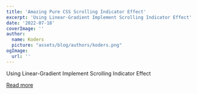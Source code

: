 ```yaml
---
title: 'Amazing Pure CSS Scrolling Indicator Effect'
excerpt: 'Using Linear-Gradient Implement Scrolling Indicator Effect'
date: '2022-07-18'
coverImage: ''
author:
  name: Koders
  picture: "assets/blog/authors/koders.png"
ogImage:
  url: ''
---
```


Using Linear-Gradient Implement Scrolling Indicator Effect

[Read more](https://dev.to/chokcoco/amazing-pure-css-scrolling-indicator-effect-5eja)
